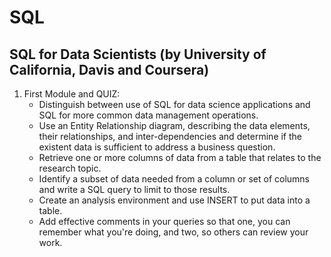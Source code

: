 # SQL
## SQL for Data Scientists (by University of California, Davis and Coursera)

1. First Module and QUIZ: 
   - Distinguish between use of SQL for data science applications and SQL for more common data management operations.
   - Use an Entity Relationship diagram, describing the data elements, their relationships, and inter-dependencies and determine if the existent data is sufficient to address a business question.
    - Retrieve one or more columns of data from a table that relates to the research topic.
    - Identify a subset of data needed from a column or set of columns and write a SQL query to limit to those results.
    - Create an analysis environment and use INSERT to put data into a table.
    - Add effective comments in your queries so that one, you can remember what you're doing, and two, so others can review your work.
